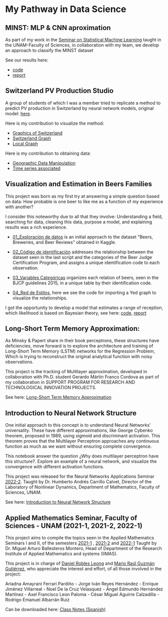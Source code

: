 # My Pathway in Data Science
## MINST: MLP & CNN aproximation
As part of my work in the [Seminar on Statistical Machine Learning](https://web.fciencias.unam.mx/docencia/horarios/presentacion/333194) taught in the UNAM-Faculty of Sciences, in collaboration with my team, we develop an approach to classify the MINST dataset

See our results here:
* [code](https://github.com/danielrole/Portfolio/blob/main_1/MINST/MINST%20MLP%20%26%20CNN.ipynb)
* [report](https://github.com/danielrole/Portfolio/blob/main_1/MINST/Proyecto_Guzman_Santoscoy_Robles.pdf)

## Switzerland PV Production Studio 
A group of students of which I was a member tried to replicate a method to predict PV production in Switzerland by neural network models, original model: [here](https://arxiv.org/abs/2107.13875).

Here is my contribution to visualize the method:
* [Graphics of Switzerland](https://github.com/danielrole/Portfolio/blob/main_1/Switzerland%20PV/Graficas%20Latex.ipynb)
* [Switzerland Graph](https://github.com/danielrole/Portfolio/blob/main_1/Switzerland%20PV/Gr%C3%A1ficas%20Ponderadas%20(Samples).ipynb)
* [Local Graph](https://github.com/danielrole/Portfolio/blob/main_1/Switzerland%20PV/Gr%C3%A1ficas%20Ponderadas.ipynb)

Here is my contribution to obtaining data:
* [Geographic Data Manipulation](https://github.com/danielrole/Portfolio/blob/main_1/Switzerland%20PV/01_Datos_Geogr%C3%A1ficos.ipynb)
* [Time series associated](https://github.com/danielrole/Portfolio/blob/main_1/Switzerland%20PV/02_Obtencion_de_Datos_2010_2016.ipynb)

## Visualization and Estimation in Beers Families
This project was born as my first try at answering a simple question based on data: How probable is one beer to like me as a function of my experience with another?

I consider this noteworthy due to all that they involve: Understanding a field, searching for data, cleaning this data, purpose a model, and explaining results was a rich experience.

* [01_Exploración de datos](https://github.com/danielrole/Portfolio/blob/main_1/Beers%20Families%20Visualization%20(Yed)/01_Exploraci%C3%B3n%20de%20datos.ipynb) is an initial approach to the dataset "Beers, Breweries, and Beer Reviews" obtained in Kaggle.

* [02_Código de identificación](https://github.com/danielrole/Portfolio/blob/main_1/Beers%20Families%20Visualization%20(Yed)/02_C%C3%B3digo%20de%20identificaci%C3%B3n.ipynb) addresses the relationship between the dataset seen in the last script and the categories of the Beer Judge Certification Program, and assigns a unique identification code to each observation.

* [03_Variables Categóricas](https://github.com/danielrole/Portfolio/blob/main_1/Beers%20Families%20Visualization%20(Yed)/03_Variables%20Categ%C3%B3ricas.ipynb) organizes each relation of beers, seen in the BJCP guidelines 2015, in a unique table by their identification code.

* [04_Red de Estilos](https://github.com/danielrole/Portfolio/blob/main_1/Beers%20Families%20Visualization%20(Yed)/04_Red%20de%20Estilos.ipynb), here we see the code for importing a Yed graph to visualize the relationships.

I got the opportunity to develop a model that estimates a range of reception, which likelihood is based on Bayesian theory, see here: [code](https://github.com/danielrole/Portfolio/blob/main_1/Beers%20Families%20Estimations%20(R)/Proyecto_Final_Robles_Leong_Daniel.R), [report](https://github.com/danielrole/Portfolio/blob/main_1/Beers%20Families%20Estimations%20(R)/Report.pdf)



## Long-Short Term Memory Approximation:
As Minsky & Papert share in their book perceptrons, these structures have deficiencies, move forward is to explore the architecture and training of Long-Short Term Memory (LSTM) networks for the Regression Problem, Which is trying to reconstruct the original analytical function with noisy observations.

This project is the tracking of Multilayer approximation, developed in collaboration with Ph.D. student Gerardo Mártin Franco Cordova as part of my collaboration in SUPPORT PROGRAM FOR RESEARCH AND TECHNOLOGICAL INNOVATION PROJECTS.

See here: [Long-Short Term Memory Approximation](https://github.com/danielrole/Portfolio/blob/main_1/Long-Short%20Term%20Memory%20Approximation/LSTM_noisy.ipynb)

## Introduction to Neural Network Structure
One initial approach to this concept is to understand Neural Networks' universality. These have different approximations, like George Cybenko theorem, proposed in 1989, using sigmoid and discriminant activation. This theorem proves that the Multilayer Perceptron approaches any continuous function as much as we want without ensuring complete convergence.

This notebook answer the question ¿Why does multilayer perceptron have this structure?. Explore an example of a neural network, and visualize the convergence with different activation functions.

This project was released for the Neural Networks Applications Seminar [2022-2](https://web.fciencias.unam.mx/docencia/horarios/detalles/333696). Taught by Dr. Humberto Andrés Carrillo Calvet, Director of the Laboratory of Nonlinear Dynamics, Department of Mathematics, Faculty of Sciences, UNAM.

See here: [Introduction to Neural Network Structure](https://github.com/danielrole/Portfolio/blob/main_1/Introduction%20to%20Neural%20Network%20Structure/Introduction_to_Neural_Network_Structure.ipynb)

## Applied Mathematics Seminar, Faculty of Sciences - UNAM (2021-1, 2021-2, 2022-1)
This project aims to compile the topics seen in the Applied Mathematics Seminars I and II, of the semesters [2021-1](https://web.fciencias.unam.mx/docencia/horarios/detalles/317113) , [2021-2](https://web.fciencias.unam.mx/docencia/horarios/detalles/322338) and [2022-1](https://web.fciencias.unam.mx/docencia/horarios/detalles/332350) Taught by Dr. Miguel Arturo Ballesteros Montero, Head of Department of the Research Institute of Applied Mathematics and systems (IIMAS).

This project is in charge of [Daniel Robles Leong](https://www.linkedin.com/in/danielrole/) and [Mario Raúl Guzmán Gutiérrez](https://www.linkedin.com/in/marioraulgz/), who appreciate the interest and effort, of all those involved in the project:

Ariadna Amayrani Ferrari Pardiño - Jorge Iván Reyes Hernández - Enrique Jiménez Villarreal - Noel De la Cruz Velasquez - Ángel Edmundo Hernández Martínez - Axel Francisco Leon Paloma - César Miguel Aguirre Calzadilla - Rodrigo Emanuel Albarrán Ruiz

Can be downloaded here: [Class Notes (Spanish)](https://github.com/danielrole/Portfolio/blob/main_1/Notas/MainNotas.pdf)
